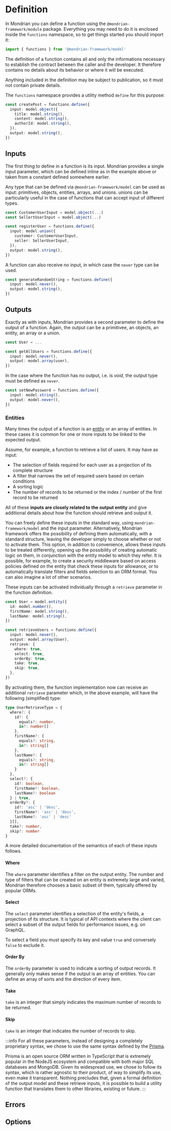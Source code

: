 # Definition

In Mondrian you can define a function using the `@mondrian-framework/module` package. 
Everything you may need to do it is enclosed inside the `functions` namespace, so to 
get things started you should import it:

```ts showLineNumbers
import { functions } from '@mondrian-framework/model'
```

The definition of a function contains all and only the informations necessary to establish 
the contract between the caller and the developer. It therefore contains 
no details about its behavior or where it will be executed.

Anything included in the definition may be subject to publication, so it must not contain 
private details.

The `functions` namespace provides a utility method `define` for this purpose:

```ts showLineNumbers
const createPost = functions.define({
  input: model.object({
    title: model.string(),
    content: model.string(),
    authorId: model.string(),
  }),
  output: model.string(),
})
```

## Inputs

The first thing to define in a function is its input. Mondrian provides a single input 
parameter, which can be defined inline as in the example above or taken from a constant 
defined somewhere earlier.

Any type that can be defined via `@mondrian-framework/model` can be used as input: 
primitives, objects, entities, arrays, and unions. unions can be particularly useful 
in the case of functions that can accept input of different types.

```ts showLineNumbers
const CustomerUserInput = model.object(...)
const SellertUserInput = model.object(...)

const registerUser = functions.define({
  input: model.union({
    customer: CustomerUserInput,
    seller: SellerUserInput,
  }),
  output: model.string(),
})
```

A function can also receive no input, in which case the `never` type can be used.
```ts showLineNumbers
const generateRandomString = functions.define({
  input: model.never(),
  output: model.string(),
})
```

## Outputs
Exactly as with inputs, Mondrian provides a second parameter to define the output 
of a function. Again, the output can be a primitivee, an objects, an entity, an 
array or a union.

```ts showLineNumbers
const User = ...

const getAllUsers = functions.define({
  input: model.never(),
  output: model.array(user),
})
```

In the case where the function has no output, i.e. is *void*, the output type must be 
defined as `never`.

```ts showLineNumbers
const setNewPassword = functions.define({
  input: model.string(),
  output: model.never(),
})
```

### Entities 

Many times the output of a function is an [entity](../model//01-definition.md#entities) or an 
array of entities. In these cases it is common for one or more inputs to be linked to the expected 
output.

Assume, for example, a function to retrieve a list of users. It may have as input:
- The selection of fields required for each user as a projection of its complete structure
- A filter that narrows the set of required users based on certain conditions
- A sorting logic
- The number of records to be returned or the index / number of the first record to be returned

All of these **inputs are closely related to the output entity** and give additional details 
about how the function should retrieve and output it.  

You can freely define these inputs in the standard way, using `mondrian-framework/model`
and the input parameter. Alternatively, Mondrian framework offers the possibility of defining them 
automatically, with a standard structure, leaving the developer simply to choose whether or 
not to activate them. This option, in addition to convenience, allows these inputs to be treated 
differently, opening up the possibility of creating automatic logic on them, in conjunction with 
the entity model to which they refer. It is possible, for example, to create a security middleware 
based on access policies defined on the entity that check these inputs for allowance, or to automatically 
translate filters and fields selection to an ORM format. You can also imagine a lot of other scenarios.

These inputs can be activated individually through a `retrieve` parameter in the function definition.

```ts showLineNumbers
const User = model.entity({
  id: model.number(),
  firstName: model.string(),
  lastName: model.string(),
})

const retrieveUsers = functions.define({
  input: model.never(),
  output: model.array(User),
  retrieve: {
    where: true,
    select: true,
    orderBy: true,
    take: true,
    skip: true,
  },
})
```

By activating them, the function implementation now can receive an additional `retrieve` parameter 
which, in the above example, will have the following (simplified) type:

```ts showLineNumbers
type UserRetrieveType = {
  where?: {
    id?: { 
      equals?: number,
      in?: number[]
    },
    firstName?: { 
      equals?: string,
      in?: string[]
    },
    lastName?: { 
      equals?: string,
      in?: string[]
    }
  },
  select?: {
    id?: boolean,
    firstName?: boolean,
    lastName?: boolean
  } | true,
  orderBy?: { 
    id?: 'asc' | 'desc',
    firstName?: 'asc' | 'desc',
    lastName?: 'asc' | 'desc'
  }[],
  take?: number,
  skip?: number
}
```

A more detailed documentation of the semantics of each of these inputs follows.

#### Where
The `where` parameter identifies a filter on the output entity. The number and type of filters that 
can be created on an entity is extremely large and varied, Mondrian therefore chooses a basic 
subset of them, typically offered by popular ORMs. 

#### Select
The `select` parameter identifies a selection of the entity's fields, a projection of its structure. 
It is typical of API contexts where the client can select a subset of the output fields for performance 
issues, e.g. on GraphQL.

To select a field you must specify its key and value `true` and conversely `false` to exclude it.

#### Order By
The `orderBy` parameter is used to indicate a sorting of output records. It generally only makes 
sense if the output is an array of entities. You can define an array of sorts and the direction of
every item.

#### Take
`take` is an integer that simply indicates the maximum number of records to be returned.

#### Skip
`take` is an integer that indicates the number of records to skip.

:::info
For all these parameters, instead of designing a completely proprietary syntax, we chose to use the 
same syntax defined by the [Prisma](https://www.prisma.io/).

Prisma is an open source ORM written in TypeScript that is extremely popular in the NodeJS ecosystem
and compatible with both major SQL databases and MongoDB. Given its widespread use, we chose to follow 
its syntax, which is rather agnostic to their product, of way to simplify its use, even make it transparent. 
Nothing precludes that, given a formal definition of the output model and these retrieve inputs, it is 
possible to build a utility function that translates them to other libraries, existing or future.
:::


## Errors

## Options